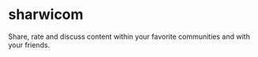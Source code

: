 # sharwicom
Share, rate and discuss content within your favorite communities and with your friends.
